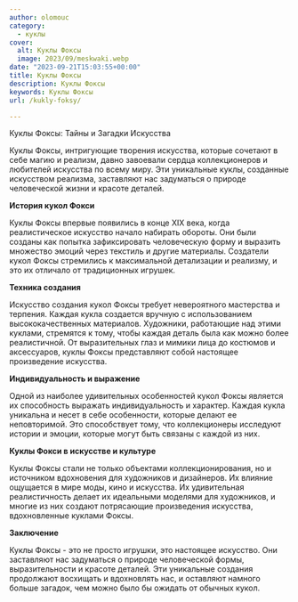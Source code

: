 ```yaml
---
author: olomouc
category:
  - куклы
cover:
  alt: Куклы Фоксы
  image: 2023/09/meskwaki.webp
date: "2023-09-21T15:03:55+00:00"
title: Куклы Фоксы
description: Куклы Фоксы
keywords: Куклы Фоксы
url: /kukly-foksy/

---
```

Куклы Фоксы: Тайны и Загадки Искусства

Куклы Фоксы, интригующие творения искусства, которые сочетают в себе магию и реализм, давно завоевали сердца коллекционеров и любителей искусства по всему миру. Эти уникальные куклы, созданные искусством реализма, заставляют нас задуматься о природе человеческой жизни и красоте деталей.

**История кукол Фокси**

Куклы Фоксы впервые появились в конце XIX века, когда реалистическое искусство начало набирать обороты. Они были созданы как попытка зафиксировать человеческую форму и выразить множество эмоций через текстиль и другие материалы. Создатели кукол Фоксы стремились к максимальной детализации и реализму, и это их отличало от традиционных игрушек.

**Техника создания**

Искусство создания кукол Фоксы требует невероятного мастерства и терпения. Каждая кукла создается вручную с использованием высококачественных материалов. Художники, работающие над этими куклами, стремятся к тому, чтобы каждая деталь была как можно более реалистичной. От выразительных глаз и мимики лица до костюмов и аксессуаров, куклы Фоксы представляют собой настоящее произведение искусства.

**Индивидуальность и выражение**

Одной из наиболее удивительных особенностей кукол Фоксы является их способность выражать индивидуальность и характер. Каждая кукла уникальна и несет в себе особенности, которые делают ее неповторимой. Это способствует тому, что коллекционеры исследуют истории и эмоции, которые могут быть связаны с каждой из них.

**Куклы Фокси в искусстве и культуре**

Куклы Фоксы стали не только объектами коллекционирования, но и источником вдохновения для художников и дизайнеров. Их влияние ощущается в мире моды, кино и искусства. Их удивительная реалистичность делает их идеальными моделями для художников, и многие из них создают потрясающие произведения искусства, вдохновленные куклами Фоксы.

**Заключение**

Куклы Фоксы \- это не просто игрушки, это настоящее искусство. Они заставляют нас задуматься о природе человеческой формы, выразительности и красоте деталей. Эти уникальные создания продолжают восхищать и вдохновлять нас, и оставляют намного больше загадок, чем можно было бы ожидать от обычных кукол.

